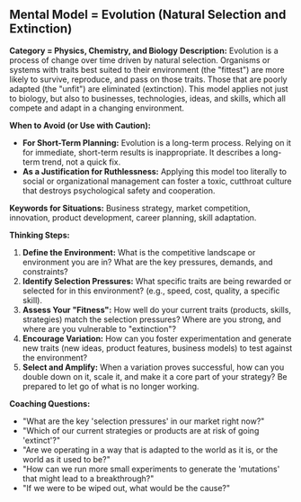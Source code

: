 ## Mental Model = Evolution (Natural Selection and Extinction)

**Category = Physics, Chemistry, and Biology**
**Description:** 
Evolution is a process of change over time driven by natural selection. Organisms or systems with traits best suited to their environment (the "fittest") are more likely to survive, reproduce, and pass on those traits. Those that are poorly adapted (the "unfit") are eliminated (extinction). This model applies not just to biology, but also to businesses, technologies, ideas, and skills, which all compete and adapt in a changing environment.

**When to Avoid (or Use with Caution):**
- **For Short-Term Planning:** Evolution is a long-term process. Relying on it for immediate, short-term results is inappropriate. It describes a long-term trend, not a quick fix.
- **As a Justification for Ruthlessness:** Applying this model too literally to social or organizational management can foster a toxic, cutthroat culture that destroys psychological safety and cooperation.

**Keywords for Situations:**
Business strategy, market competition, innovation, product development, career planning, skill adaptation.

**Thinking Steps:**
1. **Define the Environment:** What is the competitive landscape or environment you are in? What are the key pressures, demands, and constraints?
2. **Identify Selection Pressures:** What specific traits are being rewarded or selected for in this environment? (e.g., speed, cost, quality, a specific skill).
3. **Assess Your "Fitness":** How well do your current traits (products, skills, strategies) match the selection pressures? Where are you strong, and where are you vulnerable to "extinction"?
4. **Encourage Variation:** How can you foster experimentation and generate new traits (new ideas, product features, business models) to test against the environment?
5. **Select and Amplify:** When a variation proves successful, how can you double down on it, scale it, and make it a core part of your strategy? Be prepared to let go of what is no longer working.

**Coaching Questions:**
- "What are the key 'selection pressures' in our market right now?"
- "Which of our current strategies or products are at risk of going 'extinct'?"
- "Are we operating in a way that is adapted to the world as it is, or the world as it used to be?"
- "How can we run more small experiments to generate the 'mutations' that might lead to a breakthrough?"
- "If we were to be wiped out, what would be the cause?"